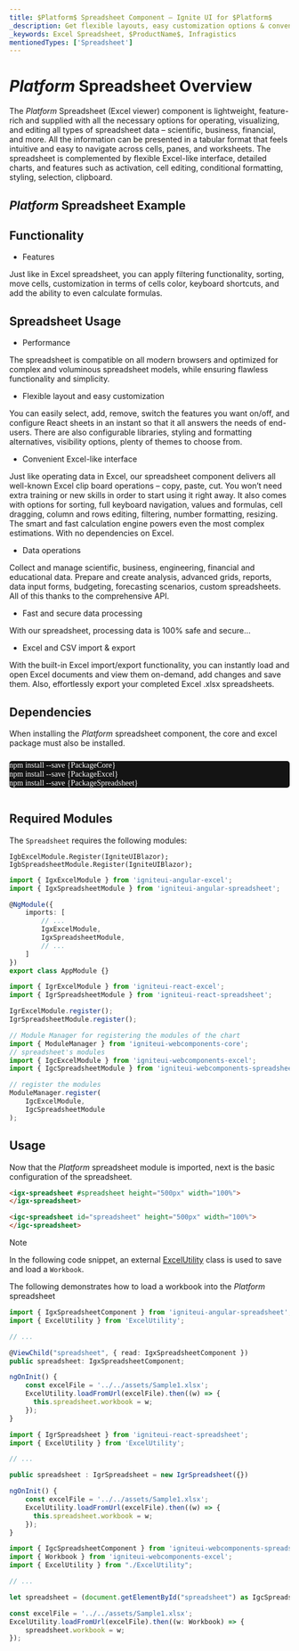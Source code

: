 ```yaml
---
title: $Platform$ Spreadsheet Component – Ignite UI for $Platform$
_description: Get flexible layouts, easy customization options & convenient Excel-like interface with Ignite UI for $Platform$ Spreadsheet. Manage tabular data the way you want!
_keywords: Excel Spreadsheet, $ProductName$, Infragistics
mentionedTypes: ['Spreadsheet']
---
```

# $Platform$ Spreadsheet Overview

The $Platform$ Spreadsheet  (Excel viewer) component is lightweight, feature-rich and supplied with all the necessary options for operating, visualizing, and editing all types of spreadsheet data – scientific, business, financial, and more. All the information can be presented in a tabular format that feels intuitive and easy to navigate across cells, panes, and worksheets. The spreadsheet is complemented by flexible Excel-like interface, detailed charts, and features such as activation, cell editing, conditional formatting, styling, selection, clipboard.

## $Platform$ Spreadsheet Example

<code-view style="height: 500px"
           data-demos-base-url="{environment:dvDemosBaseUrl}"
           iframe-src="{environment:dvDemosBaseUrl}/excel/spreadsheet-overview"
           alt="$Platform$ Spreadsheet Example"
           github-src="excel/spreadsheet/overview">
</code-view>

<div class="divider--half"></div>

## Functionality 

* Features 

Just like in Excel spreadsheet, you can apply filtering functionality, sorting, move cells, customization in terms of cells color, keyboard shortcuts, and add the ability to even calculate formulas.

## Spreadsheet Usage 

* Performance 

The spreadsheet is compatible on all modern browsers and optimized for complex and voluminous spreadsheet models, while ensuring flawless functionality and simplicity.

* Flexible layout and easy customization 

You can easily select, add, remove, switch the features you want on/off, and configure React sheets in an instant so that it all answers the needs of end-users. There are also configurable libraries, styling and formatting alternatives, visibility options, plenty of themes to choose from. 

* Convenient Excel-like interface 

Just like operating data in Excel, our spreadsheet component delivers all well-known Excel clip board operations – copy, paste, cut. You won’t need extra training or new skills in order to start using it right away. It also comes with options for sorting, full keyboard navigation, values and formulas, cell dragging, column and rows editing, filtering, number formatting, resizing. The smart and fast calculation engine powers even the most complex estimations. With no dependencies on Excel. 

* Data operations 

Collect and manage scientific, business, engineering, financial and educational data. Prepare and create analysis, advanced grids, reports, data input forms, budgeting, forecasting scenarios, custom spreadsheets. All of this thanks to the comprehensive API. 

* Fast and secure data processing  

With our spreadsheet, processing data is 100% safe and secure…  

* Excel and CSV import & export 

With the built-in Excel import/export functionality, you can instantly load and open Excel documents and view them on-demand, add changes and save them. Also, effortlessly export your completed Excel .xlsx spreadsheets.

## Dependencies
When installing the $Platform$ spreadsheet component, the core and excel package must also be installed.

<pre style="background:#141414;color:white;display:inline-block;padding:16x;margin-top:10px;font-family:'Consolas';border-radius:5px;width:100%">
npm install --save {PackageCore}
npm install --save {PackageExcel}
npm install --save {PackageSpreadsheet}
</pre>


## Required Modules

The `Spreadsheet` requires the following modules:

```razor
IgbExcelModule.Register(IgniteUIBlazor);
IgbSpreadsheetModule.Register(IgniteUIBlazor);
```

```ts
import { IgxExcelModule } from 'igniteui-angular-excel';
import { IgxSpreadsheetModule } from 'igniteui-angular-spreadsheet';

@NgModule({
    imports: [
        // ...
        IgxExcelModule,
        IgxSpreadsheetModule,
        // ...
    ]
})
export class AppModule {}
```

```ts
import { IgrExcelModule } from 'igniteui-react-excel';
import { IgrSpreadsheetModule } from 'igniteui-react-spreadsheet';

IgrExcelModule.register();
IgrSpreadsheetModule.register();
```

```ts
// Module Manager for registering the modules of the chart
import { ModuleManager } from 'igniteui-webcomponents-core';
// spreadsheet's modules
import { IgcExcelModule } from 'igniteui-webcomponents-excel';
import { IgcSpreadsheetModule } from 'igniteui-webcomponents-spreadsheet';

// register the modules
ModuleManager.register(
    IgcExcelModule,
    IgcSpreadsheetModule
);
```

<div class="divider--half"></div>

## Usage
Now that the $Platform$ spreadsheet module is imported, next is the basic configuration of the spreadsheet.

```html
<igx-spreadsheet #spreadsheet height="500px" width="100%">
</igx-spreadsheet>
```

```html
<igc-spreadsheet id="spreadsheet" height="500px" width="100%">
</igc-spreadsheet>
```

> [!NOTE]
>
> In the following code snippet, an external [ExcelUtility](excel-utility.md) class is used to save and load a `Workbook`.

The following demonstrates how to load a workbook into the $Platform$ spreadsheet

```ts
import { IgxSpreadsheetComponent } from 'igniteui-angular-spreadsheet';
import { ExcelUtility } from 'ExcelUtility';

// ...

@ViewChild("spreadsheet", { read: IgxSpreadsheetComponent })
public spreadsheet: IgxSpreadsheetComponent;

ngOnInit() {
    const excelFile = '../../assets/Sample1.xlsx';
    ExcelUtility.loadFromUrl(excelFile).then((w) => {
      this.spreadsheet.workbook = w;
    });
}
```

```ts
import { IgrSpreadsheet } from 'igniteui-react-spreadsheet';
import { ExcelUtility } from 'ExcelUtility';

// ...

public spreadsheet : IgrSpreadsheet = new IgrSpreadsheet({})

ngOnInit() {
    const excelFile = '../../assets/Sample1.xlsx';
    ExcelUtility.loadFromUrl(excelFile).then((w) => {
      this.spreadsheet.workbook = w;
    });
}
```

```ts
import { IgcSpreadsheetComponent } from 'igniteui-webcomponents-spreadsheet';
import { Workbook } from 'igniteui-webcomponents-excel';
import { ExcelUtility } from "./ExcelUtility";

// ...

let spreadsheet = (document.getElementById("spreadsheet") as IgcSpreadsheetComponent);

const excelFile = '../../assets/Sample1.xlsx';
ExcelUtility.loadFromUrl(excelFile).then((w: Workbook) => {
    spreadsheet.workbook = w;
});

```

